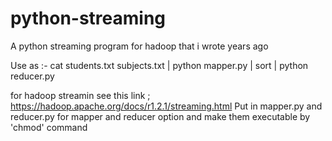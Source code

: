# python-streaming
A python streaming program for hadoop that i wrote years ago

Use as :-  cat students.txt subjects.txt | python mapper.py | sort | python reducer.py

for hadoop streamin  see this link ; https://hadoop.apache.org/docs/r1.2.1/streaming.html
Put in mapper.py and reducer.py for mapper and reducer option and make them executable by 'chmod' command
